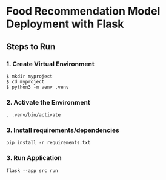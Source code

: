 # Food Recommendation Model Deployment with Flask

## Steps to Run

### 1. Create Virtual Environment

```
$ mkdir myproject
$ cd myproject
$ python3 -m venv .venv
```

### 2. Activate the Environment

```
. .venv/bin/activate
```

### 3. Install requirements/dependencies

```
pip install -r requirements.txt
```

### 3. Run Application

```
flask --app src run
```
